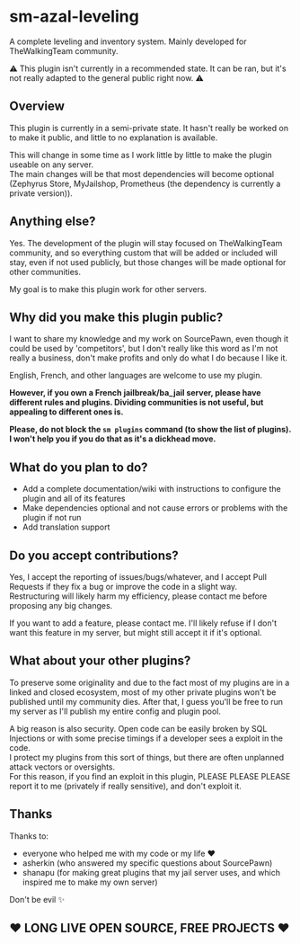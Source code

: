 # sm-azal-leveling
A complete leveling and inventory system. Mainly developed for TheWalkingTeam community.

:warning: This plugin isn't currently in a recommended state. It can be ran, but it's not really adapted to the general public right now. :warning:

## Overview
This plugin is currently in a semi-private state. It hasn't really be worked on to make it public, and little to no explanation is available.

This will change in some time as I work little by little to make the plugin useable on any server.\
The main changes will be that most dependencies will become optional (Zephyrus Store, MyJailshop, Prometheus (the dependency is currently a private version)).

## Anything else?
Yes. The development of the plugin will stay focused on TheWalkingTeam community, and so everything custom that will be added or included will stay, even if not used publicly, but those changes will be made optional for other communities.

My goal is to make this plugin work for other servers.

## Why did you make this plugin public?
I want to share my knowledge and my work on SourcePawn, even though it could be used by 'competitors', but I don't really like this word as I'm not really a business, don't make profits and only do what I do because I like it.

English, French, and other languages are welcome to use my plugin.

**However, if you own a French jailbreak/ba_jail server, please have different rules and plugins. Dividing communities is not useful, but appealing to different ones is.**

**Please, do not block the `sm plugins` command (to show the list of plugins). I won't help you if you do that as it's a dickhead move.**

## What do you plan to do?
- Add a complete documentation/wiki with instructions to configure the plugin and all of its features
- Make dependencies optional and not cause errors or problems with the plugin if not run
- Add translation support

## Do you accept contributions?
Yes, I accept the reporting of issues/bugs/whatever, and I accept Pull Requests if they fix a bug or improve the code in a slight way.\
Restructuring will likely harm my efficiency, please contact me before proposing any big changes.

If you want to add a feature, please contact me. I'll likely refuse if I don't want this feature in my server, but might still accept it if it's optional.

## What about your other plugins?
To preserve some originality and due to the fact most of my plugins are in a linked and closed ecosystem, most of my other private plugins won't be published until my community dies. After that, I guess you'll be free to run my server as I'll publish my entire config and plugin pool.

A big reason is also security. Open code can be easily broken by SQL Injections or with some precise timings if a developer sees a exploit in the code.\
I protect my plugins from this sort of things, but there are often unplanned attack vectors or oversights.\
For this reason, if you find an exploit in this plugin, PLEASE PLEASE PLEASE report it to me (privately if really sensitive), and don't exploit it.

## Thanks
Thanks to:
- everyone who helped me with my code or my life :heart:
- asherkin (who answered my specific questions about SourcePawn)
- shanapu (for making great plugins that my jail server uses, and which inspired me to make my own server)

Don't be evil :sparkles:

## **:heart: LONG LIVE OPEN SOURCE, FREE PROJECTS :heart:**
